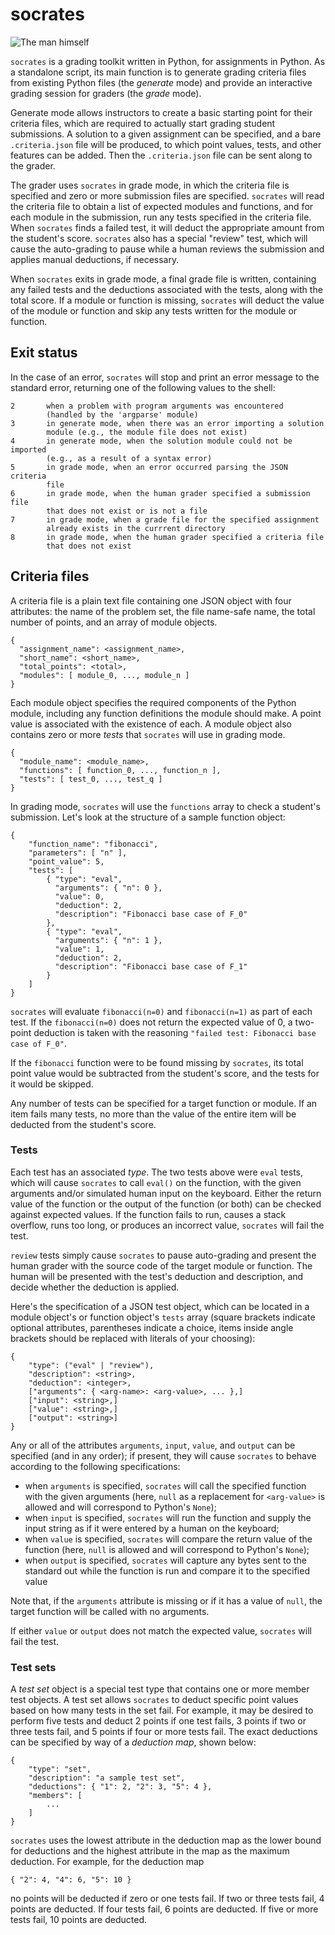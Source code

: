 socrates
========

![The man himself](https://raw.githubusercontent.com/abreen/socrates/master/socrates.jpg)

`socrates` is a grading toolkit written in Python, for assignments in Python.
As a standalone script, its main function is to generate grading criteria files
from existing Python files (the *generate* mode) and provide an interactive
grading session for graders (the *grade* mode).

Generate mode allows instructors to create a basic starting point for
their criteria files, which are required to actually start grading student
submissions. A solution to a given assignment can be specified, and a
bare `.criteria.json` file will be produced, to which point values, tests,
and other features can be added. Then the `.criteria.json` file can be
sent along to the grader.

The grader uses `socrates` in grade mode, in which the criteria file is
specified and zero or more submission files are specified. `socrates` will
read the criteria file to obtain a list of expected modules and functions,
and for each module in the submission, run any tests specified in the
criteria file. When `socrates` finds a failed test, it will deduct the
appropriate amount from the student's score. `socrates` also has a special
"review" test, which will cause the auto-grading to pause while a human
reviews the submission and applies manual deductions, if necessary.

When `socrates` exits in grade mode, a final grade file is written,
containing any failed tests and the deductions associated with the tests,
along with the total score. If a module or function is missing, `socrates`
will deduct the value of the module or function and skip any tests written
for the module or function.


Exit status
-----------

In the case of an error, `socrates` will stop and print an error message to
the standard error, returning one of the following values to the shell:

    2       when a problem with program arguments was encountered
            (handled by the 'argparse' module)
    3       in generate mode, when there was an error importing a solution
            module (e.g., the module file does not exist)
    4       in generate mode, when the solution module could not be imported
            (e.g., as a result of a syntax error)
    5       in grade mode, when an error occurred parsing the JSON criteria
            file
    6       in grade mode, when the human grader specified a submission file
            that does not exist or is not a file
    7       in grade mode, when a grade file for the specified assignment
            already exists in the currrent directory
    8       in grade mode, when the human grader specified a criteria file
            that does not exist


Criteria files
--------------

A criteria file is a plain text file containing one JSON object with four
attributes: the name of the problem set, the file name-safe name, the
total number of points, and an array of module objects.

    {
      "assignment_name": <assignment_name>,
      "short_name": <short_name>,
      "total_points": <total>,
      "modules": [ module_0, ..., module_n ]
    }


Each module object specifies the required components of the Python module,
including any function definitions the module should make. A point value
is associated with the existence of each.
A module object also contains zero or more *tests* that
`socrates` will use in grading mode.

    {
      "module_name": <module_name>,
      "functions": [ function_0, ..., function_n ],
      "tests": [ test_0, ..., test_q ]
    }

In grading mode, `socrates` will use the `functions` array to check a
student's submission. Let's look at the structure of a sample
function object:

    {
        "function_name": "fibonacci",
        "parameters": [ "n" ],
        "point_value": 5,
        "tests": [
            { "type": "eval",
              "arguments": { "n": 0 },
              "value": 0,
              "deduction": 2,
              "description": "Fibonacci base case of F_0"
            },
            { "type": "eval",
              "arguments": { "n": 1 },
              "value": 1,
              "deduction": 2,
              "description": "Fibonacci base case of F_1"
            }
        ]
    }

`socrates` will evaluate `fibonacci(n=0)` and `fibonacci(n=1)` as part of
each test. If the `fibonacci(n=0)` does not return the expected value of
0, a two-point deduction is taken with the reasoning
`"failed test: Fibonacci base case of F_0"`.

If the `fibonacci` function were to be found missing by
`socrates`, its total point value would be subtracted from the student's
score, and the tests for it would be skipped.

Any number of tests can be specified for a target function or module.
If an item fails many tests, no more than the value of the entire item
will be deducted from the student's score.


### Tests

Each test has an associated *type*. The two tests above were `eval`
tests, which will cause `socrates` to call `eval()` on the function, with
the given arguments and/or simulated human input on the keyboard. Either
the return value of the function or the output of the function (or both)
can be checked against expected values. If the function fails to
run, causes a stack overflow, runs too long, or produces an incorrect
value, `socrates` will fail the test.

`review` tests simply cause `socrates` to pause auto-grading and
present the human grader with the source code of the target module or
function. The human will be presented with the test's deduction and
description, and decide whether the deduction is applied.

Here's the specification of a JSON test object, which can be located in a
module object's or function object's `tests` array (square brackets indicate
optional attributes, parentheses indicate a choice, items inside angle
brackets should be replaced with literals of your choosing):

    {
        "type": ("eval" | "review"),
        "description": <string>,
        "deduction": <integer>,
        ["arguments": { <arg-name>: <arg-value>, ... },]
        ["input": <string>,]
        ["value": <string>,]
        ["output": <string>]
    }

Any or all of the attributes `arguments`, `input`, `value`, and `output`
can be specified (and in any order); if present, they will cause `socrates`
to behave according to the following specifications:

* when `arguments` is specified, `socrates` will call the specified function
  with the given arguments (here, `null` as a replacement for `<arg-value>`
  is allowed and will correspond to Python's `None`);
* when `input` is specified, `socrates` will run the function and supply the
  input string as if it were entered by a human on the keyboard;
* when `value` is specified, `socrates` will compare the return value of the
  function (here, `null` is allowed and will correspond to Python's `None`);
* when `output` is specified, `socrates` will capture any bytes sent to the
  standard out while the function is run and compare it to the specified value

Note that, if the `arguments` attribute is missing or if it has a value of
`null`, the target function will be called with no arguments.

If either `value` or `output` does not match the expected value, `socrates`
will fail the test.

### Test sets

A *test set* object is a special test type that contains
one or more member test objects. A test set allows `socrates` to deduct
specific point values based on how many tests in the set fail. For example,
it may be desired to perform five tests and deduct 2 points if one
test fails, 3 points if two or three tests fail, and 5 points if four or more
tests fail. The exact deductions can be specified by way of a *deduction map*,
shown below:

    {
        "type": "set",
        "description": "a sample test set",
        "deductions": { "1": 2, "2": 3, "5": 4 },
        "members": [
            ...
        ]
    }

`socrates` uses the lowest attribute in the deduction map as the lower bound
for deductions and the highest attribute in the map as the maximum deduction.
For example, for the deduction map

    { "2": 4, "4": 6, "5": 10 }

no points will be deducted if zero or one tests fail. If two or three tests
fail, 4 points are deducted. If four tests fail, 6 points are deducted.
If five or more tests fail, 10 points are deducted.

